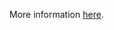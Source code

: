 More information [here](https://docs.bridgecrew.io/docs/ensure-that-enhanced-monitoring-is-enabled-for-amazon-rds-instances).
